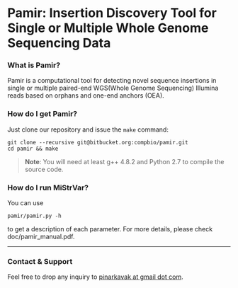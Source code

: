 **Pamir**: Insertion Discovery Tool for Single or Multiple Whole Genome Sequencing Data
===================
### What is Pamir?
Pamir is a computational tool for detecting novel sequence insertions in single or multiple paired-end WGS(Whole Genome Sequencing) Illumina reads based on orphans and one-end anchors (OEA).

### How do I get Pamir?
Just clone our repository and issue the `make` command:
```
git clone --recursive git@bitbucket.org:compbio/pamir.git
cd pamir && make
```
> **Note**: You will need at least g++ 4.8.2 and Python 2.7 to compile the source code.

### How do I run MiStrVar?
You can use 
```
pamir/pamir.py -h
```
to get a description of each parameter. For more details, please check doc/pamir_manual.pdf.


---


### Contact & Support

Feel free to drop any inquiry to [pinarkavak at gmail dot com](mailto:).
